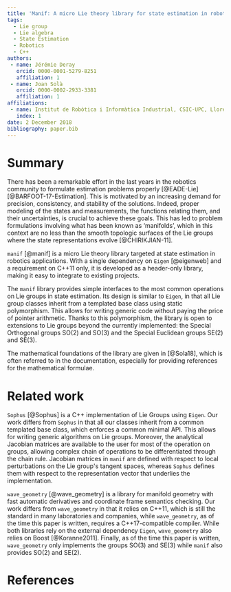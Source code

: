 ```yaml
---
title: 'Manif: A micro Lie theory library for state estimation in robotics applications'
tags:
  - Lie group
  - Lie algebra
  - State Estimation
  - Robotics
  - C++
authors:
 - name: Jérémie Deray
   orcid: 0000-0001-5279-8251
   affiliation: 1
 - name: Joan Solà
   orcid: 0000-0002-2933-3381
   affiliation: 1
affiliations:
 - name: Institut de Robòtica i Informàtica Industrial, CSIC-UPC, Llorens Artigas 4-6, 08028, Barcelona, Spain.
   index: 1
date: 2 December 2018
bibliography: paper.bib
---
```


# Summary

There has been a remarkable effort in the last years in
the robotics community to formulate estimation problems
properly [@EADE-Lie][@BARFOOT-17-Estimation].
This is motivated by an increasing demand for
precision, consistency, and stability of the solutions.
Indeed, proper modeling of the states and measurements,
the functions relating them, and their uncertainties,
is crucial to achieve these goals.
This has led to problem formulations involving what has been
known as ‘manifolds’, which in this context are no less
than the smooth topologic surfaces of the Lie groups where
the state representations evolve [@CHIRIKJIAN-11].

`manif` [@manif] is a micro Lie theory library targeted at
state estimation in robotics applications.
With a single dependency on `Eigen` [@eigenweb] and
a requirement on C++11 only, it is
developed as a header-only library, making
it easy to integrate to existing projects.

The `manif` library provides simple interfaces to
the most common operations on Lie groups in state estimation.
Its design is similar to `Eigen`, in that all Lie group classes inherit
from a templated base class using static polymorphism.
This allows for writing generic code without
paying the price of pointer arithmetic.
Thanks to this polymorphism, the library is open to extensions to
Lie groups beyond the currently implemented:
the Special Orthogonal groups SO(2) and SO(3) and the
Special Euclidean groups SE(2) and SE(3).

The mathematical foundations of the library are given in [@Sola18],
which is often referred to in the documentation,
especially for providing references for the mathematical formulae.

# Related work

`Sophus` [@Sophus] is a C++ implementation of Lie Groups using `Eigen`.
Our work differs from `Sophus` in that all our classes inherit from
a common templated base class, which enforces a common minimal API.
This allows for writing generic algorithms on Lie groups.
Moreover, the analytical Jacobian matrices are available to the user
for most of the operation on groups,
allowing complex chain of operations to be differentiated through the chain rule.
Jacobian matrices in `manif` are defined with respect to local
perturbations on the Lie group's tangent spaces,
whereas `Sophus` defines them with respect
to the representation vector that underlies the implementation.

`wave_geometry` [@wave_geometry] is a library for
manifold geometry with fast automatic derivatives
and coordinate frame semantics checking.
Our work differs from `wave_geometry` in that it relies on
C++11, which is still the standard in many laboratories and companies, while
`wave_geometry`, as of the time this paper is written,
requires a C++17-compatible compiler.
While both libraries rely on the external dependency `Eigen`,
`wave_geometry` also relies on Boost [@Koranne2011].
Finally, as of the time this paper is written, `wave_geometry` only implements
the groups SO(3) and SE(3) while `manif` also provides SO(2) and SE(2).

# References
